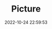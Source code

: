 ---
weight: 1
images:
- /images/edited/96.jpeg
title: Picture
date: 2022-10-24 22:59:53
tags:
- luminar
- work
---